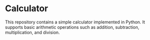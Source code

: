 # Calculator
This repository contains a simple calculator implemented in Python. It supports basic arithmetic operations such as addition, subtraction, multiplication, and division.
